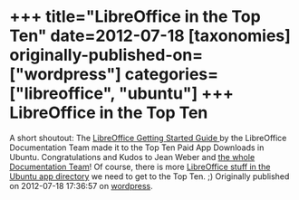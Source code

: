 +++
title="LibreOffice in the Top Ten"
date=2012-07-18
[taxonomies]
originally-published-on=["wordpress"]
categories=["libreoffice", "ubuntu"]
+++
LibreOffice in the Top Ten
==========================

A short shoutout: The <a href="https://apps.ubuntu.com/cat/applications/libreoffice3.4gettingstarted/">LibreOffice Getting Started Guide </a>by the LibreOffice Documentation Team made it to the Top Ten Paid App Downloads in Ubuntu. Congratulations and Kudos to Jean Weber and <a href="http://www.libreoffice.org/get-involved/documenters/">the whole Documentation Team</a>! Of course, there is more <a href="https://apps.ubuntu.com/cat/search/?q=LibreOffice&amp;op=">LibreOffice stuff in the Ubuntu app directory</a> we need to get to the Top Ten. ;)
Originally published on 2012-07-18 17:36:57 on [wordpress](https://skyfromme.wordpress.com/2012/07/18/libreoffice-in-the-top-ten/).
